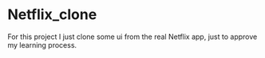 # Netflix_clone
For this project I just clone some ui from the real Netflix app, just to approve my learning process.
